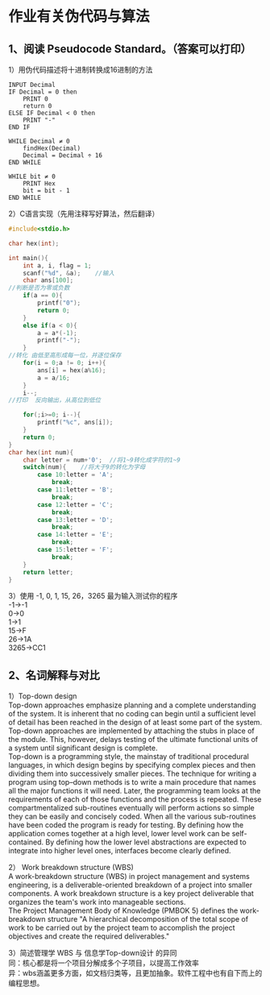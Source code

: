 # 作业有关伪代码与算法
## 1、阅读 Pseudocode Standard。（答案可以打印）  
1）用伪代码描述将十进制转换成16进制的方法  
```
INPUT Decimal
IF Decimal = 0 then
	PRINT 0
	return 0
ELSE IF Decimal < 0 then
	PRINT "-"
END IF

WHILE Decimal ≠ 0
	findHex(Decimal)
	Decimal = Decimal ÷ 16
END WHILE

WHILE bit ≠ 0
	PRINT Hex
	bit = bit - 1
END WHILE
```
2）C语言实现（先用注释写好算法，然后翻译）  

```c
#include<stdio.h>

char hex(int);

int main(){
	int a, i, flag = 1;
	scanf("%d", &a);    //输入  
	char ans[100];
//判断是否为零或负数
	if(a == 0){
		printf("0");
		return 0;
	}
	else if(a < 0){
		a = a*(-1);
		printf("-");
	}
//转化 由低至高形成每一位，并逐位保存
	for(i = 0;a != 0; i++){
		ans[i] = hex(a%16);
		a = a/16;
	} 
	i--;
//打印  反向输出，从高位到低位

	for(;i>=0; i--){
		printf("%c", ans[i]);
	}
	return 0;
}
char hex(int num){
	char letter = num+'0';  //将1~9转化成字符的1~9  
	switch(num){	//将大于9的转化为字母
		case 10:letter = 'A';
			break;
		case 11:letter = 'B';
			break;
		case 12:letter = 'C';
			break;
		case 13:letter = 'D';
			break;	
		case 14:letter = 'E';
			break;	
		case 15:letter = 'F';
			break;
	}
	return letter;
}
```

3）使用 -1, 0, 1, 15, 26，3265 最为输入测试你的程序  
-1->-1  
0->0  
1->1  
15->F  
26->1A  
3265->CC1  
## 2、名词解释与对比  
1）Top-down design  
Top-down approaches emphasize planning and a complete understanding of the system. It is inherent that no coding can begin until a sufficient level of detail has been reached in the design of at least some part of the system. Top-down approaches are implemented by attaching the stubs in place of the module. This, however, delays testing of the ultimate functional units of a system until significant design is complete.  
Top-down is a programming style, the mainstay of traditional procedural languages, in which design begins by specifying complex pieces and then dividing them into successively smaller pieces. The technique for writing a program using top–down methods is to write a main procedure that names all the major functions it will need. Later, the programming team looks at the requirements of each of those functions and the process is repeated. These compartmentalized sub-routines eventually will perform actions so simple they can be easily and concisely coded. When all the various sub-routines have been coded the program is ready for testing. By defining how the application comes together at a high level, lower level work can be self-contained. By defining how the lower level abstractions are expected to integrate into higher level ones, interfaces become clearly defined.  

2） Work breakdown structure (WBS)  
A work-breakdown structure (WBS) in project management and systems engineering, is a deliverable-oriented breakdown of a project into smaller components. A work breakdown structure is a key project deliverable that organizes the team's work into manageable sections.   
The Project Management Body of Knowledge (PMBOK 5) defines the work-breakdown structure "A hierarchical decomposition of the total scope of work to be carried out by the project team to accomplish the project objectives and create the required deliverables."  

3）简述管理学 WBS 与 信息学Top-down设计 的异同  
同：核心都是将一个项目分解成多个子项目，以提高工作效率  
异：wbs涵盖更多方面，如文档归类等，且更加抽象。软件工程中也有自下而上的编程思想。  